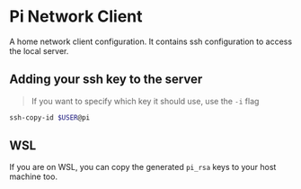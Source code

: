# Pi Network Client

A home network client configuration. It contains ssh configuration to access
the local server.

## Adding your ssh key to the server

> If you want to specify which key it should use, use the `-i` flag

```sh
ssh-copy-id $USER@pi
```

## WSL

If you are on WSL, you can copy the generated `pi_rsa` keys to your host
machine too.
